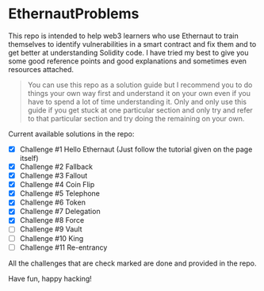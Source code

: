 # EthernautProblems
This repo is intended to help web3 learners who use Ethernaut to train themselves to identify vulnerabilities in a smart contract and fix them and to get better at understanding Solidity code. I have tried my best to give you some good reference points and good explanations and sometimes even resources attached.

> You can use this repo as a solution guide but I recommend you to do things your own way first and understand it on your own even if you have to spend a lot of time understanding it. Only and only use this guide if you get stuck at one particular section and only try and refer to that particular section and try doing the remaining on your own.


Current available solutions in the repo:
- [x] Challenge #1 Hello Ethernaut (Just follow the tutorial given on the page itself)
- [x] Challenge #2 Fallback
- [x] Challenge #3 Fallout
- [x] Challenge #4 Coin Flip
- [x] Challenge #5 Telephone
- [x] Challenge #6 Token
- [x] Challenge #7 Delegation
- [x] Challenge #8 Force
- [ ] Challenge #9 Vault
- [ ] Challenge #10 King
- [ ] Challenge #11 Re-entrancy

All the challenges that are check marked are done and provided in the repo.

Have fun, happy hacking!

